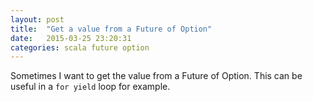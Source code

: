 ```yaml
---
layout: post
title:  "Get a value from a Future of Option"
date:   2015-03-25 23:20:31
categories: scala future option
---
```


Sometimes I want to get the value from a Future of Option.
This can be useful in a `for yield` loop for example.

<script src="https://gist.github.com/ArnaudT/5b8f17c779bedc337ad7.js"></script>
